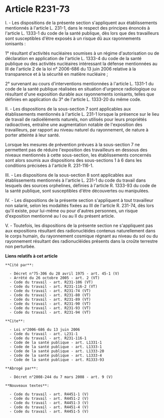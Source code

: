 # Article R231-73

I. - Les dispositions de la présente section s'appliquent aux établissements mentionnés à l'article L. 231-1, dans le respect
des principes énoncés à l'article L. 1333-1 du code de la santé publique, dès lors que des travailleurs sont susceptibles
d'être exposés à un risque dû aux rayonnements ionisants :

1° résultant d'activités nucléaires soumises à un régime d'autorisation ou de déclaration en application de l'article L.
1333-4 du code de la santé publique ou des activités nucléaires intéressant la défense mentionnées au III de l'article 2 de
la loi n° 2006-686 du 13 juin 2006 relative à la transparence et à la sécurité en matière nucléaire ;

2° survenant au cours d'interventions mentionnées à l'article L. 1331-1 du code de la santé publique réalisées en situation
d'urgence radiologique ou résultant d'une exposition durable aux rayonnements ionisants, telles que définies en application
du 3° de l'article L. 1333-20 du même code.

II. - Les dispositions de la sous-section 7 sont applicables aux établissements mentionnés à l'article L. 231-1 lorsque la
présence sur le lieu de travail de radioéléments naturels, non utilisés pour leurs propriétés radioactives, entraîne une
augmentation notable de l'exposition des travailleurs, par rapport au niveau naturel du rayonnement, de nature à porter
atteinte à leur santé.

Lorsque les mesures de prévention prévues à la sous-section 7 ne permettent pas de réduire l'exposition des travailleurs en
dessous des niveaux mentionnés à cette sous-section, les établissements concernés sont alors soumis aux dispositions des
sous-sections 1 à 6 dans les conditions précisées à l'article R. 231-116-1.

III. - Les dispositions de la sous-section 8 sont applicables aux établissements mentionnés à l'article L. 231-1 du code du
travail dans lesquels des sources orphelines, définies à l'article R. 1333-93 du code de la santé publique, sont susceptibles
d'être découvertes ou manipulées.

IV. - Les dispositions de la présente section s'appliquent à tout travailleur non salarié, selon les modalités fixées au III
de l'article R. 231-74, dès lors qu'il existe, pour lui-même ou pour d'autres personnes, un risque d'exposition mentionné au
I ou au II du présent article.

V. - Toutefois, les dispositions de la présente section ne s'appliquent pas aux expositions résultant des radionucléides
contenus naturellement dans le corps humain, du rayonnement cosmique régnant au niveau du sol ou du rayonnement résultant des
radionucléides présents dans la croûte terrestre non perturbée.

**Liens relatifs à cet article**

	**Cité par**:

	  - Décret n°75-306 du 28 avril 1975 - art. 45-1 (V)
	  - Arrêté du 26 octobre 2005 - art. 2 (VT)
	  - Code du travail - art. R231-106 (VT)
	  - Code du travail - art. R231-116-2 (VT)
	  - Code du travail - art. R231-74 (VT)
	  - Code du travail - art. R231-80 (VT)
	  - Code du travail - art. R231-89 (VT)
	  - Code du travail - art. R231-90 (VT)
	  - Code du travail - art. R231-93 (VT)
	  - Code du travail - art. R231-94 (VT)

	**Cite**:

	  - Loi n°2006-686 du 13 juin 2006
	  - Code du travail - art. L231-1
	  - Code du travail - art. R231-116-1
	  - Code de la santé publique - art. L1331-1
	  - Code de la santé publique - art. L1333-1
	  - Code de la santé publique - art. L1333-20
	  - Code de la santé publique - art. L1333-4
	  - Code de la santé publique - art. R1333-93

	**Abrogé par**:

	  - Décret n°2008-244 du 7 mars 2008 - art. 9 (V)

	**Nouveaux textes**:

	  - Code du travail - art. R4451-1 (V)
	  - Code du travail - art. R4451-2 (V)
	  - Code du travail - art. R4451-3 (V)
	  - Code du travail - art. R4451-4 (V)
	  - Code du travail - art. R4451-5 (V)
